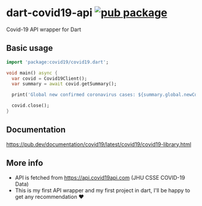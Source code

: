 # dart-covid19-api [![pub package](https://img.shields.io/pub/v/covid19.svg)](https://pub.dartlang.org/packages/covid19)
Covid-19 API wrapper for Dart

## Basic usage
```dart
import 'package:covid19/covid19.dart';

void main() async {
  var covid = Covid19Client();
  var summary = await covid.getSummary();

  print('Global new confirmed coronavirus cases: ${summary.global.newConfirmed}');

  covid.close();
}
```

## Documentation
https://pub.dev/documentation/covid19/latest/covid19/covid19-library.html

## More info
- API is fetched from https://api.covid19api.com (JHU CSSE COVID-19 Data)
- This is my first API wrapper and my first project in dart, I'll be happy to get any recommendation ❤️

